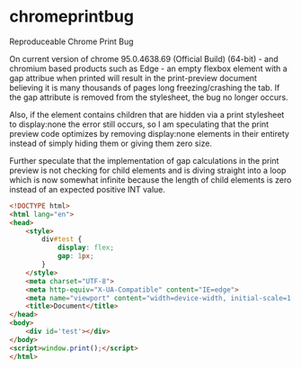 # chromeprintbug
Reproduceable Chrome Print Bug

On current version of chrome 95.0.4638.69 (Official Build) (64-bit) - and chromium based products such as Edge - an empty flexbox element with a gap attribue when printed will result in the print-preview document believing it is many thousands of pages long freezing/crashing the tab.
If the gap attribute is removed from the stylesheet, the bug no longer occurs.

Also, if the element contains children that are hidden via a print stylesheet to display:none the error still occurs, so I am speculating that the print preview code optimizes by removing display:none elements in their entirety instead of simply hiding them or giving them zero size.

Further speculate that the implementation of gap calculations in the print preview is not checking for child elements and is diving straight into a loop which is now somewhat infinite because the length of child elements is zero instead of an expected positive INT value.


```html
<!DOCTYPE html>
<html lang="en">
<head>
    <style>
        div#test {
            display: flex;
            gap: 1px;
        }
    </style>
    <meta charset="UTF-8">
    <meta http-equiv="X-UA-Compatible" content="IE=edge">
    <meta name="viewport" content="width=device-width, initial-scale=1.0">
    <title>Document</title>
</head>
<body>
    <div id='test'></div>
</body>
<script>window.print();</script>
</html>
